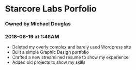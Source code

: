 
# Starcore Labs Porfolio
### Owned by Michael Douglas
### 2018-06-19 at 1:46AM

* Deleted my overly complex and barely used Wordpress site
* Built a simple Graphic Design portfolio
* Crafted a new streamlined resume to show my experience
* Added old projects to show my skills

